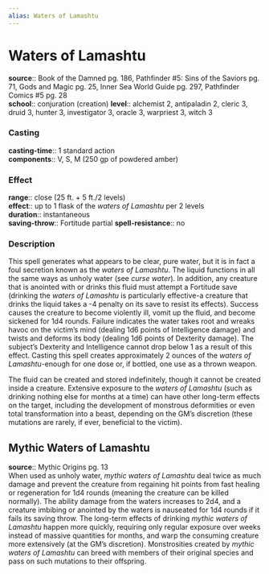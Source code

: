 ```yaml
---
alias: Waters of Lamashtu
---
```


# Waters of Lamashtu 

**source**:: Book of the Damned pg. 186, Pathfinder \#5: Sins of the Saviors pg. 71, Gods and Magic pg. 25, Inner Sea World Guide pg. 297, Pathfinder Comics \#5 pg. 28  
**school**:: conjuration (creation)
**level**:: alchemist 2, antipaladin 2, cleric 3, druid 3, hunter 3, investigator 3, oracle 3, warpriest 3, witch 3

### Casting 

**casting-time**:: 1 standard action  
**components**:: V, S, M (250 gp of powdered amber)

### Effect 

**range**:: close (25 ft. + 5 ft./2 levels)  
**effect**:: up to 1 flask of the *waters of Lamashtu* per 2 levels  
**duration**:: instantaneous  
**saving-throw**:: Fortitude partial
**spell-resistance**:: no

### Description 

This spell generates what appears to be clear, pure water, but it is in fact a foul secretion known as the *waters of Lamashtu*. The liquid functions in all the same ways as unholy water (see *curse water*). In addition, any creature that is anointed with or drinks this fluid must attempt a Fortitude save (drinking the *waters of Lamashtu* is particularly effective-a creature that drinks the liquid takes a -4 penalty on its save to resist its effects). Success causes the creature to become violently ill, vomit up the fluid, and become sickened for 1d4 rounds. Failure indicates the water takes root and wreaks havoc on the victim’s mind (dealing 1d6 points of Intelligence damage) and twists and deforms its body (dealing 1d6 points of Dexterity damage). The subject’s Dexterity and Intelligence cannot drop below 1 as a result of this effect. Casting this spell creates approximately 2 ounces of the *waters of Lamashtu*-enough for one dose or, if bottled, one use as a thrown weapon.  
  
The fluid can be created and stored indefinitely, though it cannot be created inside a creature. Extensive exposure to the *waters of Lamashtu* (such as drinking nothing else for months at a time) can have other long-term effects on the target, including the development of monstrous deformities or even total transformation into a beast, depending on the GM’s discretion (these mutations are rarely, if ever, beneficial to the victim).

## Mythic Waters of Lamashtu 

**source**:: Mythic Origins pg. 13  
When used as unholy water, *mythic waters of Lamashtu* deal twice as much damage and prevent the creature from regaining hit points from fast healing or regeneration for 1d4 rounds (meaning the creature can be killed normally). The ability damage from the waters increases to 2d4, and a creature imbibing or anointed by the waters is nauseated for 1d4 rounds if it fails its saving throw. The long-term effects of drinking *mythic waters of Lamashtu* happen more quickly, requiring only regular exposure over weeks instead of massive quantities for months, and warp the consuming creature more extensively (at the GM’s discretion). Monstrosities created by *mythic waters of Lamashtu* can breed with members of their original species and pass on such mutations to their offspring.
